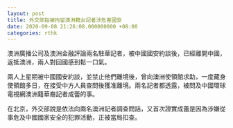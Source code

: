 ```yaml
---
layout: post
title: 外交部指被拘留澳洲籍女記者涉危害國安
date: 2020-09-08 21:26:08.000000000 +08:00
categories: rthk
---
```


澳洲廣播公司及澳洲金融評論兩名駐華記者，被中國國安約談後，已經離開中國，返抵澳洲，兩人對回國感到鬆一口氣。

兩人上星期被中國國安約談，並禁止他們離境後，曾向澳洲使領館求助，一度藏身使領館多日，在接受中方人員查問後獲准離境。兩名記者都透露，被問及中國環球電視網澳洲籍華裔記者成蕾的事。

在北京，外交部說是依法向兩名澳洲記者調查問話，又首次證實成蕾是因為涉嫌從事危及中國國家安全的犯罪活動，正被當局扣查。
